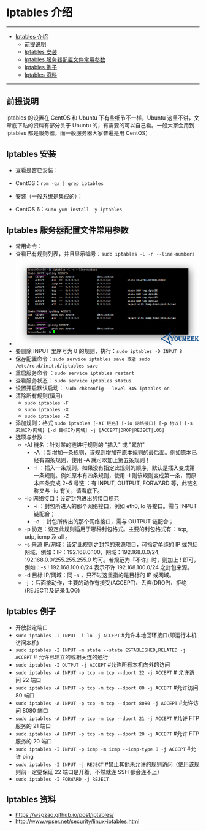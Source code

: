 <h1 id="iptables0">Iptables 介绍</h1>

------

*   [Iptables 介绍](#iptables0)
    *   [前提说明](#iptables1)
    *   [Iptables 安装](#iptables2)
    *   [Iptables 服务器配置文件常用参数](#iptables3)
    *   [Iptables 例子](#iptables4)
    *   [Iptables 资料](#iptables5)

------

<h2 id="iptables1">前提说明</h2>

iptables 的设置在 CentOS 和 Ubuntu 下有些细节不一样，Ubuntu 这里不讲，文章底下贴的资料有部分关于 Ubuntu 的，有需要的可以自己看。一般大家会用到 iptables 都是服务器，而一般服务器大家普遍是用 CentOS）

<h2 id="iptables2">Iptables 安装</h2>

- 查看是否已安装：
 - CentOS：`rpm -qa | grep iptables`

- 安装（一般系统是集成的）：
 - CentOS 6：`sudo yum install -y iptables`

<h2 id="iptables3">Iptables 服务器配置文件常用参数</h2>

- 常用命令：
 - 查看已有规则列表，并且显示编号：`sudo iptables -L -n --line-numbers`
 - ![Iptables 服务器配置文件常用参数](images/Iptables-a-1.jpg)
 - 要删除 INPUT 里序号为 8 的规则，执行：`sudo iptables -D INPUT 8` 
 - 保存配置命令：`sudo service iptables save 或者 sudo /etc/rc.d/init.d/iptables save`
 - 重启服务命令 ：`sudo service iptables restart`
 - 查看服务状态： `sudo service iptables status`
 - 设置开启默认启动： `sudo chkconfig --level 345 iptables on`
 - 清除所有规则(慎用)
    - `sudo iptables -F`
    - `sudo iptables -X`
    - `sudo iptables -Z`
 - 添加规则：格式 `sudo iptables [-AI 链名] [-io 网络接口] [-p 协议] [-s 来源IP/网域] [-d 目标IP/网域] -j [ACCEPT|DROP|REJECT|LOG]`
 - 选项与参数：
    - -AI 链名：针对某的链进行规则的 "插入" 或 "累加"
        - -A ：新增加一条规则，该规则增加在原本规则的最后面。例如原本已经有四条规则，使用 -A 就可以加上第五条规则！
        - -I ：插入一条规则。如果没有指定此规则的顺序，默认是插入变成第一条规则。例如原本有四条规则，使用 -I 则该规则变成第一条，而原本四条变成 2~5 号链 ：有 INPUT, OUTPUT, FORWARD 等，此链名称又与 -io 有关，请看底下。
    - -io 网络接口：设定封包进出的接口规范
        - -i ：封包所进入的那个网络接口，例如 eth0, lo 等接口。需与 INPUT 链配合；
        - -o ：封包所传出的那个网络接口，需与 OUTPUT 链配合；
    - -p 协定：设定此规则适用于哪种封包格式。主要的封包格式有： tcp, udp, icmp 及 all 。
    - -s 来源 IP/网域：设定此规则之封包的来源项目，可指定单纯的 IP 或包括网域，例如：IP：192.168.0.100，网域：192.168.0.0/24, 192.168.0.0/255.255.255.0 均可。若规范为『不许』时，则加上 ! 即可，例如：-s ! 192.168.100.0/24 表示不许 192.168.100.0/24 之封包来源。
    - -d 目标 IP/网域：同 -s ，只不过这里指的是目标的 IP 或网域。
    - -j ：后面接动作，主要的动作有接受(ACCEPT)、丢弃(DROP)、拒绝(REJECT)及记录(LOG)
    
<h2 id="iptables4">Iptables 例子</h2>

- 开放指定端口
 - `sudo iptables -I INPUT -i lo -j ACCEPT` #允许本地回环接口(即运行本机访问本机)
 - `sudo iptables -I INPUT -m state --state ESTABLISHED,RELATED -j ACCEPT` # 允许已建立的或相关连的通行
 - `sudo iptables -I OUTPUT -j ACCEPT` #允许所有本机向外的访问
 - `sudo iptables -A INPUT -p tcp -m tcp --dport 22 -j ACCEPT` # 允许访问 22 端口
 - `sudo iptables -A INPUT -p tcp -m tcp --dport 80 -j ACCEPT` #允许访问 80 端口
 - `sudo iptables -A INPUT -p tcp -m tcp --dport 8080 -j ACCEPT` #允许访问 8080 端口
 - `sudo iptables -A INPUT -p tcp -m tcp --dport 21 -j ACCEPT` #允许 FTP 服务的 21 端口
 - `sudo iptables -A INPUT -p tcp -m tcp --dport 20 -j ACCEPT` #允许 FTP 服务的 20 端口
 - `sudo iptables -I INPUT -p icmp -m icmp --icmp-type 8 -j ACCEPT` #允许 ping
 - `sudo iptables -I INPUT -j REJECT`  #禁止其他未允许的规则访问（使用该规则前一定要保证 22 端口是开着，不然就连 SSH 都会连不上）
 - `sudo iptables -I FORWARD -j REJECT`

<h2 id="iptables5">Iptables 资料</h2>

- <https://wsgzao.github.io/post/iptables/> 
- <http://www.vpser.net/security/linux-iptables.html> 
